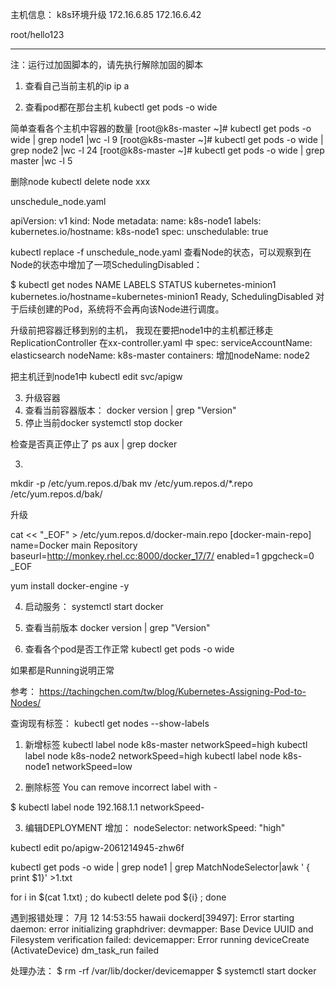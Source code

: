 主机信息：
k8s环境升级
172.16.6.85
172.16.6.42

root/hello123

------------------
注：运行过加固脚本的，请先执行解除加固的脚本

1. 查看自己当前主机的ip
ip a

2. 查看pod都在那台主机
kubectl get pods -o wide

简单查看各个主机中容器的数量
[root@k8s-master ~]# kubectl get pods  -o wide | grep node1 |wc -l
9
[root@k8s-master ~]# kubectl get pods  -o wide | grep node2 |wc -l
24
[root@k8s-master ~]# kubectl get pods  -o wide | grep master |wc -l
5


删除node
kubectl delete node xxx

unschedule_node.yaml

apiVersion: v1
kind: Node
metadata:
  name: k8s-node1
  labels:
    kubernetes.io/hostname: k8s-node1
spec:
  unschedulable: true

kubectl replace -f unschedule_node.yaml
查看Node的状态，可以观察到在Node的状态中增加了一项SchedulingDisabled：

$ kubectl get nodes
NAME                 LABELS                                      STATUS
kubernetes-minion1   kubernetes.io/hostname=kubernetes-minion1   Ready, SchedulingDisabled
对于后续创建的Pod，系统将不会再向该Node进行调度。

升级前把容器迁移到别的主机，
我现在要把node1中的主机都迁移走
ReplicationController
在xx-controller.yaml 中
    spec:
      serviceAccountName: elasticsearch
      nodeName: k8s-master
      containers:
增加nodeName: node2

把主机迁到node1中
kubectl edit svc/apigw

3. 升级容器
1. 查看当前容器版本：
docker version | grep "Version"
2. 停止当前docker
systemctl stop docker

检查是否真正停止了
ps aux | grep docker

3.

mkdir -p /etc/yum.repos.d/bak
mv /etc/yum.repos.d/*.repo /etc/yum.repos.d/bak/


升级

cat << "_EOF" > /etc/yum.repos.d/docker-main.repo
[docker-main-repo]
name=Docker main Repository
baseurl=http://monkey.rhel.cc:8000/docker_17/7/
enabled=1
gpgcheck=0
_EOF

yum install docker-engine -y

4. 启动服务：
systemctl  start docker

6. 查看当前版本
docker version | grep "Version"

7. 查看各个pod是否工作正常
kubectl get pods -o wide

如果都是Running说明正常


参考：
https://tachingchen.com/tw/blog/Kubernetes-Assigning-Pod-to-Nodes/

查询现有标签：
kubectl get nodes --show-labels

1. 新增标签
kubectl label node k8s-master networkSpeed=high
kubectl label node k8s-node2 networkSpeed=high
kubectl label node k8s-node1 networkSpeed=low

2. 删除标签
You can remove incorrect label with <label>-

$ kubectl label node 192.168.1.1 networkSpeed-


3. 编辑DEPLOYMENT
增加：
      nodeSelector:
        networkSpeed: "high"


kubectl edit po/apigw-2061214945-zhw6f


kubectl get pods -o wide | grep node1 | grep MatchNodeSelector|awk ' { print $1}' >1.txt

for i in $(cat 1.txt) ;  do  kubectl delete pod ${i} ; done



遇到报错处理：
7月 12 14:53:55 hawaii dockerd[39497]: Error starting daemon: error initializing graphdriver: devmapper: Base Device UUID and Filesystem verification failed: devicemapper: Error running deviceCreate (ActivateDevice) dm_task_run failed



处理办法：
$ rm -rf /var/lib/docker/devicemapper
$ systemctl start docker